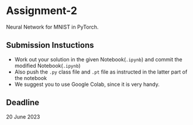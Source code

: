# Assignment-2
Neural Network for MNIST in PyTorch.

## Submission Instuctions

* Work out your solution in the given Notebook(```.ipynb```) and commit the modified Notebook(```.ipynb```)
* Also push the ```.py``` class file and ```.pt``` file as instructed in the latter part of the notebook
* We suggest you to use Google Colab, since it is very handy.

## Deadline
20 June 2023
